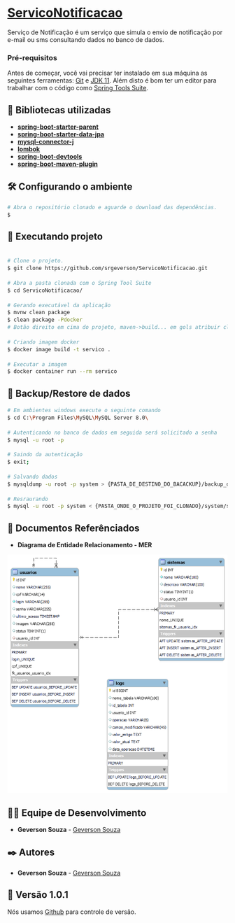 # <a href="#">ServicoNotificacao</a>
Serviço de Notificação é um serviço que simula o envio de notificação por e-mail ou sms consultando dados no banco de dados.

### Pré-requisitos

Antes de começar, você vai precisar ter instalado em sua máquina as seguintes ferramentas:
[Git](https://git-scm.com) e [JDK 11](https://www.oracle.com/br/java/technologies/javase-jdk11-downloads.html). 
Além disto é bom ter um editor para trabalhar com o código como [Spring Tools Suite](https://spring.io/tools).

## 🔧 Bibliotecas utilizadas

* **[spring-boot-starter-parent](https://mvnrepository.com/artifact/org.springframework.boot/spring-boot-starter-parent)**
* **[spring-boot-starter-data-jpa](https://mvnrepository.com/artifact/org.springframework.boot/spring-boot-starter-data-jpa)**
* **[mysql-connector-j](https://mvnrepository.com/artifact/com.mysql/mysql-connector-j)**
* **[lombok](https://mvnrepository.com/artifact/org.projectlombok/lombok)**
* **[spring-boot-devtools](https://mvnrepository.com/artifact/org.springframework.boot/spring-boot-devtools)**
* **[spring-boot-maven-plugin](https://mvnrepository.com/artifact/org.springframework.boot/spring-boot-maven-plugin)**

## 🛠️ Configurando o ambiente

```bash
# Abra o repositório clonado e aguarde o download das dependências.
$ 

```

## 🎲 Executando projeto

```bash

# Clone o projeto.
$ git clone https://github.com/srgeverson/ServicoNotificacao.git

# Abra a pasta clonada com o Spring Tool Suite
$ cd ServicoNotificacao/

# Gerando executável da aplicação
$ mvnw clean package
$ clean package -Pdocker
# Botão direito em cima do projeto, maven->build... em gols atribuir claen package em seguida executar

# Criando imagem docker
$ docker image build -t servico .

# Executar a imagem
$ docker container run --rm servico

```

## 📃 Backup/Restore de dados

```bash
# Em ambientes windows execute o seguinte comando
$ cd C:\Program Files\MySQL\MySQL Server 8.0\

# Autenticando no banco de dados em seguida será solicitado a senha
$ mysql -u root -p

# Saindo da autenticação
$ exit;

# Salvando dados
$ mysqldump -u root -p system > {PASTA_DE_DESTINO_DO_BACACKUP}/backup_db_system.sql

# Resraurando
$ mysql -u root -p system < {PASTA_ONDE_O_PROJETO_FOI_CLONADO}/system/sql/system.sql

```

## 📃 Documentos Referênciados

* **Diagrama de Entidade Relacionamento - MER**

<p align="center">
    <img src="./MER.png"/>
</p>

## 👨‍💻 Equipe de Desenvolvimento

* **Geverson Souza** - [Geverson Souza](https://www.linkedin.com/in/srgeverson/)
## ✒️ Autores

* **Geverson Souza** - [Geverson Souza](https://www.linkedin.com/in/srgeverson/)

## 📌 Versão 1.0.1

Nós usamos [Github](https://github.com/) para controle de versão.
